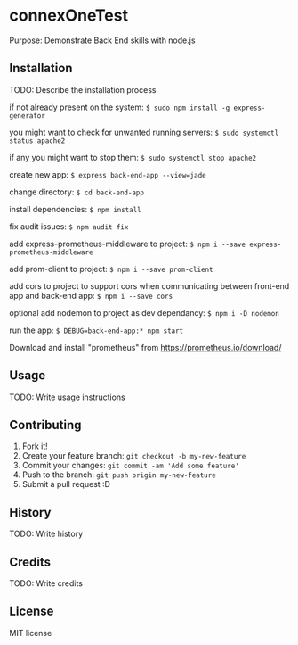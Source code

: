 # connexOneTest

Purpose: Demonstrate Back End skills with node.js

## Installation

TODO: Describe the installation process

if not already present on the system: `$ sudo npm install -g express-generator`

you might want to check for unwanted running servers: `$ sudo systemctl status apache2`

if any you might want to stop them: `$ sudo systemctl stop apache2`

create new app: `$ express back-end-app --view=jade`

change directory: `$ cd back-end-app`

install dependencies: `$ npm install`

fix audit issues: `$ npm audit fix`

add express-prometheus-middleware to project: `$ npm i --save express-prometheus-middleware`

add prom-client to project: `$ npm i --save prom-client`

add cors to project to support cors when communicating between front-end app and back-end app: `$ npm i --save cors`

optional add nodemon to project as dev dependancy: `$ npm i -D nodemon`

run the app: `$ DEBUG=back-end-app:* npm start`

Download and install "prometheus" from https://prometheus.io/download/


## Usage

TODO: Write usage instructions

## Contributing

1. Fork it!
2. Create your feature branch: `git checkout -b my-new-feature`
3. Commit your changes: `git commit -am 'Add some feature'`
4. Push to the branch: `git push origin my-new-feature`
5. Submit a pull request :D

## History

TODO: Write history

## Credits

TODO: Write credits

## License

MIT license
